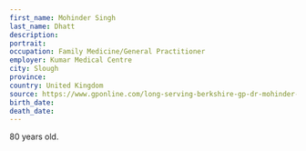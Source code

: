 ```yaml
---
first_name: Mohinder Singh
last_name: Dhatt
description: 
portrait: 
occupation: Family Medicine/General Practitioner
employer: Kumar Medical Centre
city: Slough
province: 
country: United Kingdom
source: https://www.gponline.com/long-serving-berkshire-gp-dr-mohinder-singh-dhatt-11th-die-covid-19/article/1683699
birth_date: 
death_date: 
---
```


80 years old.